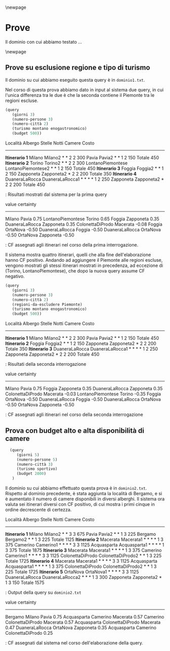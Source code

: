 \newpage

# Prove

Il dominio con cui abbiamo testato ...

\newpage

## Prove su esclusione regione e tipo di turismo

Il dominio su cui abbiamo eseguito questa query è in `dominio1.txt`.

Nel corso di questa prova abbiamo dato in input al sistema due query, in cui
l'unica differenza tra le due è che la seconda contiene il Piemonte tra le
regioni escluse.

```lisp
(query
   (giorni 3)
   (numero-persone 3)
   (numero-città 2)
   (turismo montano enogastronomico)
   (budget 500))
```


Località            Albergo             Stelle       Notti    Camere     Costo
------------------  ------------------- ---------  ------- --------- ---------
**Itinerario 1**
Milano              Milano2             * *              2         2       300
Pavia               Pavia2              * *              1         2       150
Totale                                                                     450
**Itinerario 2**
Torino              Torino2             * *              2         2       300
LontanoPiemontese   LontanoPiemontese2  * *              1         2       150
Totale                                                                     450
**Itinerario 3**
Foggia              Foggia2             * *              1         2       150
Zapponeta           Zapponeta2          *                2         2       200
Totale                                                                     350
**Itinerario 4**
DuaneraLaRocca      DuaneraLaRocca1     * * * *          1         2       250
Zapponeta           Zapponeta2          *                2         2       200
Totale                                                                     450

: Risultati mostrati dal sistema per la prima query

value                               certainty
--------------------------------- -----------
Milano Pavia                             0.75
LontanoPiemontese Torino                 0.65
Foggia Zapponeta                         0.35
DuaneraLaRocca Zapponeta                 0.35
ColonettaDiProdo Macerata               -0.08
Foggia OrtaNova                         -0.50
DuaneraLaRocca Foggia                   -0.50
DuaneraLaRocca OrtaNova                 -0.50
OrtaNova Zapponeta                      -0.50

: CF assegnati agli itinerari nel corso della prima interrogazione.

Il sistema mostra quattro itinerari, quelli che alla fine dell'elaborazione
hanno CF positivo. Andando ad aggiungere il Piemonte alle regioni escluse,
vengono mostrati gli stessi itinerari mostrati in precedenza, ad eccezione di
(Torino, LontanoPiemontese), che dopo la nuova query assume CF negativo.

```lisp
(query
   (giorni 3)
   (numero-persone 3)
   (numero-città 2)
   (regioni-da-escludere Piemonte)
   (turismo montano enogastronomico)
   (budget 500))
```

Località            Albergo             Stelle       Notti    Camere     Costo
------------------  ------------------- ---------  ------- --------- ---------
**Itinerario 1**
Milano              Milano2             * *              2         2       300
Pavia               Pavia2              * *              1         2       150
Totale                                                                     450
**Itinerario 2**
Foggia              Foggia2             * *              1         2       150
Zapponeta           Zapponeta2          *                2         2       200
Totale                                                                     350
**Itinerario 3**
DuaneraLaRocca      DuaneraLaRocca1     * * * *          1         2       250
Zapponeta           Zapponeta2          *                2         2       200
Totale                                                                     450

: Risultati della seconda interrogazione

value                                              certainty
------------------------------------------------- ----------
Milano Pavia                                            0.75
Foggia Zapponeta                                        0.35
DuaneraLaRocca Zapponeta                                0.35
ColonettaDiProdo Macerata                              -0.03
LontanoPiemontese Torino                               -0.35
Foggia OrtaNova                                        -0.50
DuaneraLaRocca Foggia                                  -0.50
DuaneraLaRocca OrtaNova                                -0.50
OrtaNova Zapponeta                                     -0.50

: CF assegnati agli itinerari nel corso della seconda interrogazione


## Prova con budget alto e alta disponibilità di camere

```lisp
  (query
     (giorni 5)
     (numero-persone 5)
     (numero-città 3)
     (turismo sportivo)
     (budget 2000)
   )
```

Il dominio su cui abbiamo effettuato questa prova è in `dominio2.txt`. Rispetto
al dominio precedente, è stata aggiunta la località di Bergamo, e si è
aumentato il numero di camere disponibili in diversi alberghi. Il sistema ora
valuta sei itinerari diversi con CF positivo, di cui mostra i primi cinque in
ordine decrescente di certezza.

Località            Albergo             Stelle       Notti    Camere     Costo
------------------  ------------------- ---------  ------- --------- ---------
**Itinerario 1**
Milano              Milano2             * *              3         3       675
Pavia               Pavia2              * *              1         3       225
Bergamo             Bergamo2            * *              1         3       225
Totale                                                                    1125
**Itinerario 2**
Macerata            Macerata1           * * * *          1         3       375
Camerino            Camerino1           * * * *          3         3      1125
Acquasparta         Acquasparta1        * * * *          1         3       375
Totale                                                                    1875
**Itinerario 3**
Macerata            Macerata1           * * * *          1         3       375
Camerino            Camerino1           * * * *          3         3      1125
ColonettaDiProdo    ColonettaDiProdo2   * *              1         3       225
Totale                                                                    1725
**Itinerario 4**
Macerata            Macerata1           * * * *          3         3      1125
Acquasparta         Acquasparta1        * * * *          1         3       375
ColonettaDiProdo    ColonettaDiProdo2   * *              1         3       225
Totale                                                                    1725
**Itinerario 5**
OrtaNova            OrtaNova1           * * * *          3         3      1125
DuaneraLaRocca      DuaneraLaRocca2     * * *            1         3       300
Zapponeta           Zapponeta2          *                1         3       150
Totale                                                                    1575

: Output della query su `dominio2.txt`

value                                              certainty
------------------------------------------------- ----------
Bergamo Milano Pavia                                    0.75
Acquasparta Camerino Macerata                           0.57
Camerino ColonettaDiProdo Macerata                      0.57
Acquasparta ColonettaDiProdo Macerata                   0.47
DuaneraLaRocca OrtaNova Zapponeta                       0.35
Acquasparta Camerino ColonettaDiProdo                   0.25

: CF assegnati dal sistema nel corso dell'elaborazione della query.

